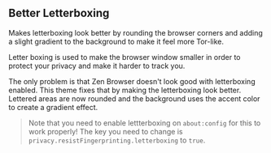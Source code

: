
## Better Letterboxing

Makes letterboxing look better by rounding the browser corners and adding a slight gradient to the background to make it feel more Tor-like.

Letter boxing is used to make the browser window smaller in order to protect your privacy and make it harder to track you. 

The only problem is that Zen Browser doesn't look good with letterboxing enabled. This theme fixes that by making the letterboxing look better. Lettered areas are now rounded and the background uses the accent color to create a gradient effect. 

> Note that you need to enable lettterboxing on `about:config` for this to work properly! The key you need to change is `privacy.resistFingerprinting.letterboxing` to `true`.
